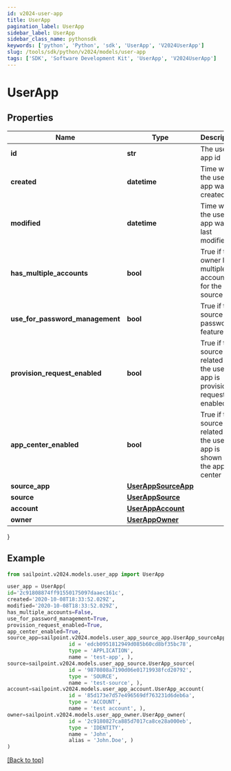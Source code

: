 ```yaml
---
id: v2024-user-app
title: UserApp
pagination_label: UserApp
sidebar_label: UserApp
sidebar_class_name: pythonsdk
keywords: ['python', 'Python', 'sdk', 'UserApp', 'V2024UserApp'] 
slug: /tools/sdk/python/v2024/models/user-app
tags: ['SDK', 'Software Development Kit', 'UserApp', 'V2024UserApp']
---
```


# UserApp


## Properties

Name | Type | Description | Notes
------------ | ------------- | ------------- | -------------
**id** | **str** | The user app id | [optional] 
**created** | **datetime** | Time when the user app was created | [optional] 
**modified** | **datetime** | Time when the user app was last modified | [optional] 
**has_multiple_accounts** | **bool** | True if the owner has multiple accounts for the source | [optional] [default to False]
**use_for_password_management** | **bool** | True if the source has password feature | [optional] [default to False]
**provision_request_enabled** | **bool** | True if the source app related to the user app is provision request enabled | [optional] [default to False]
**app_center_enabled** | **bool** | True if the source app related to the user app is shown in the app center | [optional] [default to True]
**source_app** | [**UserAppSourceApp**](user-app-source-app) |  | [optional] 
**source** | [**UserAppSource**](user-app-source) |  | [optional] 
**account** | [**UserAppAccount**](user-app-account) |  | [optional] 
**owner** | [**UserAppOwner**](user-app-owner) |  | [optional] 
}

## Example

```python
from sailpoint.v2024.models.user_app import UserApp

user_app = UserApp(
id='2c91808874ff91550175097daaec161c',
created='2020-10-08T18:33:52.029Z',
modified='2020-10-08T18:33:52.029Z',
has_multiple_accounts=False,
use_for_password_management=True,
provision_request_enabled=True,
app_center_enabled=True,
source_app=sailpoint.v2024.models.user_app_source_app.UserApp_sourceApp(
                    id = 'edcb0951812949d085b60cd8bf35bc78', 
                    type = 'APPLICATION', 
                    name = 'test-app', ),
source=sailpoint.v2024.models.user_app_source.UserApp_source(
                    id = '9870808a7190d06e01719938fcd20792', 
                    type = 'SOURCE', 
                    name = 'test-source', ),
account=sailpoint.v2024.models.user_app_account.UserApp_account(
                    id = '85d173e7d57e496569df763231d6deb6a', 
                    type = 'ACCOUNT', 
                    name = 'test account', ),
owner=sailpoint.v2024.models.user_app_owner.UserApp_owner(
                    id = '2c9180827ca885d7017ca8ce28a000eb', 
                    type = 'IDENTITY', 
                    name = 'John', 
                    alias = 'John.Doe', )
)

```
[[Back to top]](#) 

